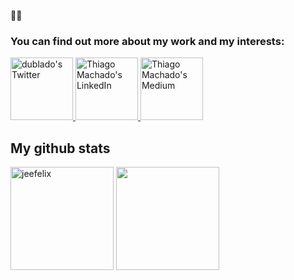 🤙🏾

### You can find out more about my work and my interests:

<a href="https://twitter.com/dublado">
 <img alt="dublado's Twitter" | Twitter" width="100em" src="https://img.shields.io/badge/Twitter-1DA1F2?style=for-the-badge&logo=twitter&logoColor=black" />
</a>
<a href="https://www.linkedin.com/in/thiagomachado/">
  <img alt="Thiago Machado's LinkedIn" width="100em" src="https://img.shields.io/badge/LinkedIn-0077B5?style=for-the-badge&logo=linkedin&logoColor=black" />
</a>
<a href="[https://medium.com/@jessilyneh](https://medium.com/@dublado)">
 <img alt="Thiago Machado's Medium" width="100em" src="https://img.shields.io/badge/Medium-12100E?style=for-the-badge&logo=medium&logoColor=white" />
</a>


## My github stats
<div>
<img  height="165em" width: "100em" src="https://github-readme-stats.vercel.app/api?username=dublado&show_icons=true&theme=gotham" alt="jeefelix" />
<img height="165em" width: "100em" src="https://github-readme-stats.vercel.app/api/top-langs/?username=dublado&layout=compact&langs_count=5&theme=gotham"/>
<div/>
